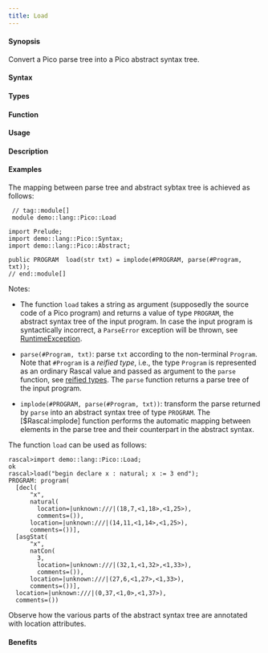 ```yaml
---
title: Load
---
```


#### Synopsis

Convert a Pico parse tree into a Pico abstract syntax tree.

#### Syntax

#### Types

#### Function
       
#### Usage

#### Description

#### Examples

The mapping between parse tree and abstract sybtax tree is achieved as follows:

```rascal
 // tag::module[]
 module demo::lang::Pico::Load

import Prelude;
import demo::lang::Pico::Syntax;
import demo::lang::Pico::Abstract;

public PROGRAM  load(str txt) = implode(#PROGRAM, parse(#Program, txt));
// end::module[]

```

                
Notes:

*  The function `load` takes a string as argument (supposedly the source code of a Pico program) and returns a value of type `PROGRAM`,
the abstract syntax tree of the input program. In case the input program is syntactically incorrect, a `ParseError` exception will be thrown,
see [RuntimeException](/docs/Library/Exception).

*  `parse(#Program, txt)`: parse `txt` according to the non-terminal `Program`. Note that `#Program` is a _reified type_, i.e., the type `Program` is represented as an ordinary Rascal value and passed as argument to the `parse` function,
see [reified types](/docs/Rascal/Expressions/Values/ReifiedTypes).
The `parse` function returns a parse tree of the input program.

*  `implode(#PROGRAM, parse(#Program, txt))`: transform the parse returned by `parse` into an abstract syntax tree of type `PROGRAM`. The [$Rascal:implode] function performs the automatic mapping between elements in the parse tree and their counterpart in the abstract syntax.


The function `load` can be used as follows:

```rascal-shell
rascal>import demo::lang::Pico::Load;
ok
rascal>load("begin declare x : natural; x := 3 end");
PROGRAM: program(
  [decl(
      "x",
      natural(
        location=|unknown:///|(18,7,<1,18>,<1,25>),
        comments=()),
      location=|unknown:///|(14,11,<1,14>,<1,25>),
      comments=())],
  [asgStat(
      "x",
      natCon(
        3,
        location=|unknown:///|(32,1,<1,32>,<1,33>),
        comments=()),
      location=|unknown:///|(27,6,<1,27>,<1,33>),
      comments=())],
  location=|unknown:///|(0,37,<1,0>,<1,37>),
  comments=())
```

Observe how the various parts of the abstract syntax tree are annotated with location attributes.

#### Benefits



